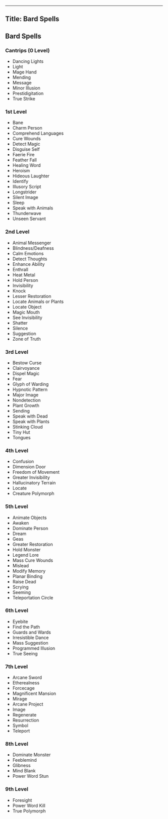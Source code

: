 -------------------------
Title: Bard Spells
-------------------------

## Bard Spells

### Cantrips (0 Level)

- Dancing Lights
- Light
- Mage Hand
- Mending
- Message
- Minor Illusion
- Prestidigitation
- True Strike

### 1st Level

- Bane
- Charm Person
- Comprehend Languages
- Cure Wounds
- Detect Magic
- Disguise Self
- Faerie Fire
- Feather Fall
- Healing Word
- Heroism
- Hideous Laughter
- Identify
- Illusory Script
- Longstrider
- Silent Image
- Sleep
- Speak with Animals
- Thunderwave
- Unseen Servant

### 2nd Level

- Animal Messenger
- Blindness/Deafness
- Calm Emotions
- Detect Thoughts
- Enhance Ability
- Enthrall
- Heat Metal
- Hold Person
- Invisibility
- Knock
- Lesser Restoration
- Locate Animals or Plants
- Locate Object
- Magic Mouth
- See Invisibility
- Shatter
- Silence
- Suggestion
- Zone of Truth

### 3rd Level
- Bestow Curse
- Clairvoyance
- Dispel Magic
- Fear
- Glyph of Warding
- Hypnotic Pattern
- Major Image
- Nondetection
- Plant Growth
- Sending
- Speak with Dead
- Speak with Plants
- Stinking Cloud
- Tiny Hut
- Tongues

### 4th Level
- Confusion
- Dimension Door
- Freedom of Movement
- Greater Invisibility
- Hallucinatory Terrain
- Locate
- Creature Polymorph

### 5th Level

- Animate Objects
- Awaken
- Dominate Person
- Dream
- Geas
- Greater Restoration
- Hold Monster
- Legend Lore
- Mass Cure Wounds
- Mislead
- Modify Memory
- Planar Binding
- Raise Dead
- Scrying
- Seeming
- Teleportation Circle

### 6th Level

- Eyebite
- Find the Path
- Guards and Wards
- Irresistible Dance
- Mass Suggestion
- Programmed Illusion
- True Seeing

### 7th Level

- Arcane Sword
- Etherealness
- Forcecage
- Magnificent Mansion
- Mirage
- Arcane Project
- Image
- Regenerate
- Resurrection
- Symbol
- Teleport

### 8th Level

- Dominate Monster
- Feeblemind
- Glibness
- Mind Blank
- Power Word Stun

### 9th Level

- Foresight
- Power Word Kill
- True Polymorph
